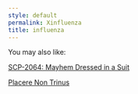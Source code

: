 ```yaml
---
style: default
permalink: Xinfluenza
title: influenza
---
```

You may also like:

[SCP-2064: Mayhem Dressed in a Suit](http://scp-wiki.net/scp-2064)

[Placere Non Trinus](http://scp-wiki.net/placere-non-trinus)
